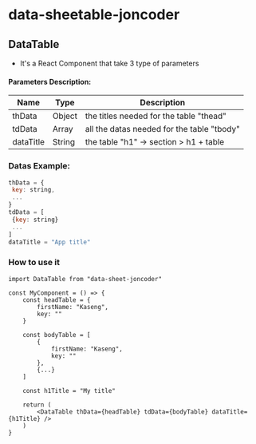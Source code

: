 # data-sheetable-joncoder

## DataTable

- It's a React Component <DataTable /> that take 3 type of parameters

#### Parameters Description:

| Name      | Type   | Description                                |
| --------- | ------ | ------------------------------------------ |
| thData    | Object | the titles needed for the table "thead"    |
| tdData    | Array  | all the datas needed for the table "tbody" |
| dataTitle | String | the table "h1" -> section > h1 + table     |

### Datas Example:

```javascript
thData = {
 key: string,
 ...
}
tdData = [
 {key: string}
 ...
]
dataTitle = "App title"
```

### How to use it

```react
import DataTable from "data-sheet-joncoder"

const MyComponent = () => {
    const headTable = {
        firstName: "Kaseng",
        key: ""
    }

    const bodyTable = [
        {
            firstName: "Kaseng",
            key: ""
        },
        {...}
    ]

    const h1Title = "My title"

    return (
        <DataTable thData={headTable} tdData={bodyTable} dataTitle={h1Title} />
    )
}
```
